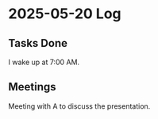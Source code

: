 # 2025-05-20 Log

## Tasks Done
I wake up at 7:00 AM.

## Meetings
Meeting with A to discuss the presentation.

